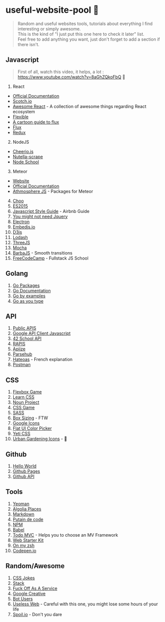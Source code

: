 # useful-website-pool 🌊

> Random and useful websites tools, tutorials about everything I find interesting or simply awesome.  
This is the kind of "I just put this one here to check it later" list.  
Feel free to add anything you want, just don't forget to add a section if there isn't.  

## Javascript

> First of all, watch this video, it helps, a lot : https://www.youtube.com/watch?v=8aGhZQkoFbQ 🙌

1. React  
  * [Official Documentation](https://facebook.github.io/react/docs/getting-started.html)  
  * [Scotch.io](https://scotch.io/tutorials/learning-react-getting-started-and-concepts)  
  * [Awesome React](https://github.com/enaqx/awesome-react) - A collection of awesome things regarding React ecosystem   
  * [Flexible](http://fluxible.io/api/components.html)  
  * [A cartoon guide to flux](https://code-cartoons.com/a-cartoon-guide-to-flux-6157355ab207#.mka2j2u6r)  
  * [Flux](https://facebook.github.io/flux/)
  * [Redux](http://redux.js.org/)
2. NodeJS
 * [Cheerio.js](https://github.com/cheeriojs/cheerio)  
 * [Nutella-scrape](https://github.com/karissa/nutella-scrape)  
 * [Node School](http://nodeschool.io/)  
3. Meteor  
 * [Website](https://www.meteor.com/)  
 * [Official Documentation](https://docs.meteor.com/)  
 * [Athmosphere JS](https://atmospherejs.com/) - Packages for Meteor  
4. [Choo](https://github.com/yoshuawuyts/choo)  
5. [ES2015](https://babeljs.io/blog/2015/06/07/react-on-es6-plus)  
6. [Javascript Style Guide](https://github.com/airbnb/javascript) - Airbnb Guide
7. [You might not need Jquery](http://youmightnotneedjquery.com/)   
8. [Electron](https://github.com/electron/electron)
9. [Embedjs.io](https://embedjs.readme.io/)  
10. [D3js](https://d3js.org/)
11. [Lodash](https://github.com/lodash/lodash)  
12. [ThreeJS](https://github.com/mrdoob/three.js/)  
13. [Mocha](https://github.com/mochajs/mocha)  
14. [BarbaJS](https://github.com/luruke/barba.js) - Smooth transitions
15. [FreeCodeCamp](https://www.freecodecamp.com/) - Fullstack JS School

## Golang

1. [Go Packages](https://go.libhunt.com/)  
2. [Go Documentation](https://golang.org/doc/)  
3. [Go by examples](https://gobyexample.com/)
4. [Go as you type](https://text.sourcegraph.com/code-usage-examples-in-your-editor-as-you-type-f7fc89d894dd#.7mnv699cx)

## API

1. [Public APIS](https://github.com/toddmotto/public-apis)  
2. [Google API Client Javascript](https://developers.google.com/api-client-library/javascript/start/start-js)  
3. [42 School API](https://api.intra.42.fr/)  
4. [RAPIS](https://github.com/lambda2/rapis)  
5. [Apiize](https://github.com/lambda2/apiize)  
6. [Parsehub](https://www.parsehub.com/)  
7. [Hateoas](http://putaindecode.io/fr/articles/api/hateoas/) - French explanation  
8. [Postman](https://www.getpostman.com/)


## CSS

1. [Flexbox Game](https://preview.webflow.com/preview/flexbox-game?preview=d1a26b027c4803817087a91c651e321f&m=1)  
2. [Learn CSS](http://learnlayout.com/)  
3. [Noun Project](https://thenounproject.com/)
4. [CSS Game](http://flukeout.github.io/#)  
5. [SASS](http://sass-lang.com/guide)  
6. [Box Sizing](http://www.paulirish.com/2012/box-sizing-border-box-ftw/) - FTW  
7. [Google Icons](https://design.google.com/icons/)  
8. [Flat UI Color Picker](http://www.flatuicolorpicker.com/)  
9. [Yeti CSS](http://yeticss.com/)  
10. [Urban Gardening Icons](http://tympanus.net/codrops/2016/06/03/freebie-urban-gardening-icons/) - 🌿

## Github

1. [Hello World](https://guides.github.com/activities/hello-world/)  
2. [Github Pages](https://pages.github.com/)  
3. [Github API](https://developer.github.com/v3/)  

## Tools  

1. [Yeoman](http://yeoman.io/)  
2. [Algolia Places](https://community.algolia.com/places/)  
3. [Markdown](https://github.com/adam-p/markdown-here/wiki/Markdown-Cheatsheet)  
4. [Putain de code](http://putaindecode.io/)  
5. [NPM](https://www.npmjs.com)  
6. [Babel](https://github.com/babel/babel) 
7. [Todo MVC](http://todomvc.com/) - Helps you to choose an MV Framework  
8. [Web Starter Kit](https://github.com/google/web-starter-kit)  
9. [On my zsh](https://github.com/robbyrussell/oh-my-zsh)  
10. [Codepen.io](http://codepen.io/)

## Random/Awesome

1. [CSS Jokes](http://saijogeorge.com/css-puns/)
2. [Stack](http://stackshare.io/stacks)  
3. [Fuck Off As A Service](https://github.com/tomdionysus/foaas)  
4. [Google Creative](http://googlecreativelab.github.io/anypixel/)  
5. [Bot Users](https://api.slack.com/bot-users)  
6. [Useless Web](https://github.com/Kadaaran/useful-website-pool) - Careful with this one, you might lose some hours of your life  
7. [Spoil.io](https://spoiled.io/) - Don't you dare  


